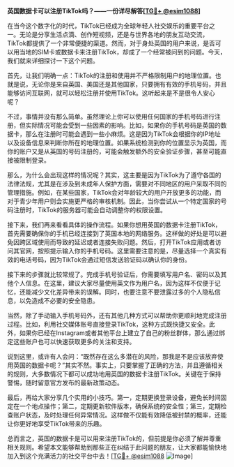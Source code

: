 **英国数据卡可以注册TikTok吗？——一份详尽解答[[TG💪+ @esim1088](https://t.me/s/esim1088)]**

在当今这个数字化的时代，TikTok已经成为全球年轻人社交娱乐的重要平台之一。无论是分享生活点滴、创作短视频，还是与世界各地的朋友互动交流，TikTok都提供了一个非常便捷的渠道。然而，对于身处英国的用户来说，是否可以用当地的SIM卡或数据卡来注册TikTok，却成了一个经常被问到的问题。今天，我们就来详细探讨一下这个问题。

首先，让我们明确一点：TikTok的注册和使用并不严格限制用户的地理位置。也就是说，无论你是来自英国、美国还是其他国家，只要拥有有效的手机号码，并且能够访问互联网，就可以轻松注册并使用TikTok。这听起来是不是很令人安心呢？

不过，事情并没有那么简单。虽然理论上你可以使用任何国家的手机号码进行注册，但实际情况可能会受到一些因素的影响。比如，如果你的手机号码是英国的数据卡，那么在注册时可能会遇到一些小麻烦。这是因为TikTok会根据你的IP地址以及设备信息来判断你所在的地理位置。如果系统检测到你的位置显示为英国，而你的账户又是从英国的号码注册的，可能会触发额外的安全验证步骤，甚至可能直接被限制登录。

那么，为什么会出现这样的情况呢？其实，这主要是因为TikTok为了遵守各国的法律法规，尤其是在涉及到未成年人保护方面，需要对不同地区的用户采取不同的管理措施。例如，在某些国家，TikTok会对年龄较大的用户开放更多的功能，而对于青少年用户则会实施更严格的审核机制。因此，当你尝试从一个特定国家的号码注册时，TikTok的服务器可能会自动调整你的权限设置。

接下来，我们再来看看具体的操作流程。如果你想用英国的数据卡注册TikTok，首先需要确保你的手机已经连接到了英国本地的网络服务。这样做的好处是可以避免因跨区域使用而导致的延迟或者连接失败问题。然后，打开TikTok应用或者访问其官网，按照提示输入你的手机号码。这里需要注意的是，尽量选择一个真实有效的电话号码，因为TikTok会通过短信发送验证码以确认你的身份。

接下来的步骤就比较常规了。完成手机号验证后，你需要填写用户名、密码以及其他个人信息。在这里，建议大家尽量使用英文作为用户名，因为这样不仅便于记忆，还能减少文化差异带来的误解。同时，也要注意不要泄露过多的个人隐私信息，以免造成不必要的安全隐患。

当然，除了手动输入手机号码外，还有其他几种方式可以帮助你更顺利地完成注册过程。比如，利用社交媒体账号直接登录TikTok，这种方式既快捷又安全。此外，如果你已经在Instagram或者其他平台上建立了自己的粉丝群体，那么通过绑定这些账户也可以快速获取更多的关注和支持。

说到这里，或许有人会问：“既然存在这么多潜在的风险，那我是不是应该放弃使用英国的数据卡呢？”其实不然。事实上，只要掌握了正确的方法，并且遵循相关的规则，大多数情况下都可以成功地用英国的数据卡注册TikTok。关键在于保持警惕，随时留意官方发布的最新政策动态。

最后，再给大家分享几个实用的小技巧。第一，定期更换登录设备，避免长时间固定在一个地点操作；第二，定期更新软件版本，确保系统的安全性；第三，定期检查账户状态，及时处理任何异常情况。这样做不仅能有效降低被封禁的概率，还能让你更好地享受TikTok带来的乐趣。

总而言之，英国的数据卡是可以用来注册TikTok的，但前提是你必须了解并尊重相关规则。希望本文能够帮助到那些正在纠结于此问题的朋友，让大家都能愉快地加入到这个充满活力的社交平台中去！[[TG💪+ @esim1088](https://t.me/s/esim1088) ![Image](https://i.postimg.cc/4NQfJmqS/Snipaste-2025-05-13-00-14-12.png)]
